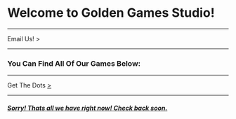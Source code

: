 <!DOCTYPE html
<html>
<body>
<title>Home - Golden Games</title>
<h1>Welcome to Golden Games Studio!</h1>
<hr>
<p>Email Us! <a mailto="ggs.goldengamesstudio@gmail.com"</p>>
<hr>
<h3>You Can Find All Of Our Games Below:</h3>
<hr>
<p>Get The Dots <a href="getthedots.neocities.org"</p>>
<hr>
<h5>Sorry! Thats all we have right now! Check back soon.</h5>
</body>
</html>